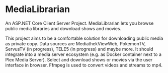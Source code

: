 # MediaLibrarian
An ASP.NET Core Client Server Project. MediaLibrarian lets you browse public media libraries and download shows and movies.

This project aims to be a comfortable solution for downloading public media as private copy. Data sources are MediathekViewWeb, PokemonTV, ServusTV (in progress), TELE5 (in progress) and maybe more. It should integrate into a media server ecosystem (e.g. as Docker container next to a Plex Media Server). Select and download shows or movies via the user interface in browser. Ffmpeg is used to convert videos and streams to mp4.
